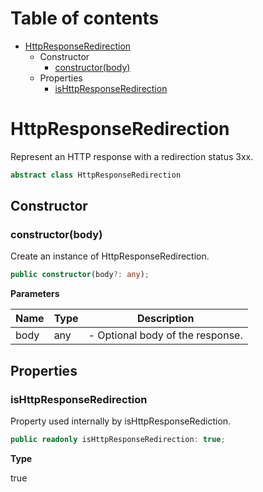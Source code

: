 # Table of contents

* [HttpResponseRedirection][ClassDeclaration-9]
    * Constructor
        * [constructor(body)][Constructor-9]
    * Properties
        * [isHttpResponseRedirection][PropertyDeclaration-19]

# HttpResponseRedirection

Represent an HTTP response with a redirection status 3xx.

```typescript
abstract class HttpResponseRedirection
```
## Constructor

### constructor(body)

Create an instance of HttpResponseRedirection.

```typescript
public constructor(body?: any);
```

**Parameters**

| Name | Type | Description                      |
| ---- | ---- | -------------------------------- |
| body | any  | - Optional body of the response. |

## Properties

### isHttpResponseRedirection

Property used internally by isHttpResponseRediction.

```typescript
public readonly isHttpResponseRedirection: true;
```

**Type**

true

[ClassDeclaration-9]: httpresponseredirection.md#httpresponseredirection
[Constructor-9]: httpresponseredirection.md#constructorbody
[PropertyDeclaration-19]: httpresponseredirection.md#ishttpresponseredirection